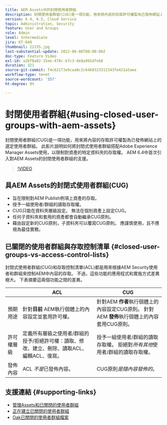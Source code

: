 ```yaml
---
title: AEM Assets中的封閉使用者群組
description: 封閉使用者群組(CUG)是一項功能，用來將內容的存取許可權製為已發佈網站上的選定使用者群組。 此影片說明如何將封閉式使用者群組搭配Adobe Experience Manager Assets使用，以限制對資產的特定資料夾的存取權。
version: 6.4, 6.5, Cloud Service
topic: Administration, Security
feature: User and Groups
role: Admin
level: Intermediate
jira: KT-649
thumbnail: 22155.jpg
last-substantial-update: 2022-06-06T00:00:00Z
doc-type: Feature Video
exl-id: a2bf8a82-15ee-478c-b7c3-de8a991dfeb8
duration: 321
source-git-commit: f4c621f3a9caa8c2c64b8323312343fe421a5aee
workflow-type: tm+mt
source-wordcount: '357'
ht-degree: 0%

---
```


# 封閉使用者群組{#using-closed-user-groups-with-aem-assets}

封閉使用者群組(CUG)是一項功能，用來將內容的存取許可權製為已發佈網站上的選定使用者群組。 此影片說明如何將封閉式使用者群組搭配Adobe Experience Manager Assets使用，以限制對資產的特定資料夾的存取權。 AEM 6.4中首次引入對AEM Assets的封閉使用者群組的支援。

>[!VIDEO](https://video.tv.adobe.com/v/22155?quality=12&learn=on)

## 具AEM Assets的封閉式使用者群組(CUG)

* 旨在限制對AEM Publish例項上資產的存取。
* 授予一組使用者/群組的讀取存取權。
* CUG只能在資料夾層級設定。 無法在個別資產上設定CUG。
* 任何子資料夾和套用的資產都會自動繼承CUG原則。
* 藉由設定新的CUG原則，子資料夾可以覆寫CUG原則。 應謹慎使用，且不應視為最佳實務。

## 已關閉的使用者群組與存取控制清單 {#closed-user-groups-vs-access-control-lists}

封閉式使用者群組(CUG)和存取控制清單(ACL)都是用來根據AEM Security使用者和群組來控制AEM中內容的存取。 不過，這些功能的應用程式和實施方式差異極大。 下表摘要這兩個功能之間的差異。

|                   | ACL | CUG |
| ----------------- | -------------------------------------------------------------------------------------------------------------------------------- | ----------------------------------------------------------------------------------------------------------------------------- |
| 預期用途 | 針對&#x200B;**目前** AEM執行個體上的內容設定並套用許可權。 | 針對AEM **作者**&#x200B;執行個體上的內容設定CUG原則。 針對AEM **發佈**&#x200B;執行個體上的內容套用CUG原則。 |
| 許可權層級 | 定義所有層級之使用者/群組的授予/拒絕許可權：讀取、修改、建立、刪除、讀取ACL、編輯ACL、復寫。 | 授予一組使用者/群組的讀取存取權。 拒絕對&#x200B;*所有其他*&#x200B;使用者/群組的讀取存取權。 |
| 發佈內容 | ACL *不是*&#x200B;已發佈內容。 | CUG原則&#x200B;*是隨內容發佈的*。 |

## 支援連結 {#supporting-links}

* [管理Assets和已關閉的使用者群組](https://experienceleague.adobe.com/docs/experience-manager-65/assets/managing/manage-assets.html?lang=en#closed-user-group)
* [正在建立已關閉的使用者群組](https://experienceleague.adobe.com/docs/experience-manager-65/administering/security/cug.html)
* [Oak已關閉的使用者群組檔案](https://jackrabbit.apache.org/oak/docs/security/authorization/cug.html)
